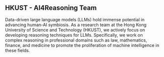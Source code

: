 ## HKUST - AI4Reasoning Team

Data-driven large language models (LLMs) hold immense potential in advancing human-AI symbiosis. As a research team at the Hong Kong University of Science and Technology (HKUST), we actively focus on developing reasoning techniques for LLMs. Specifically, we work on complex reasoning in professional domains such as law, mathematics, finance, and medicine to promote the proliferation of machine intelligence in these fields.
